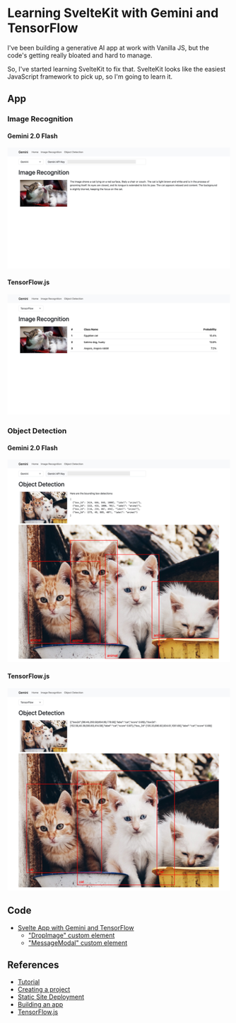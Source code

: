# Learning SvelteKit with Gemini and TensorFlow

I've been building a generative AI app at work with Vanilla JS, but the code's getting really bloated and hard to manage.

So, I've started learning SvelteKit to fix that. SvelteKit looks like the easiest JavaScript framework to pick up, so I'm going to learn it.

## App

### Image Recognition

#### Gemini 2.0 Flash

<img src="docs/image_recognition_gemini.jpg" width=600>

#### TensorFlow.js

<img src="docs/image_recognition_tf.jpg" width=600>

### Object Detection

#### Gemini 2.0 Flash

<img src="docs/object_detection_gemini.jpg" width=600>

#### TensorFlow.js

<img src="docs/object_detection_tf.jpg" width=600>

## Code

- [Svelte App with Gemini and TensorFlow](./gemini)
  - ["DropImage" custom element](./gemini/src/lib/DropImage.svelte)
  - ["MessageModal" custom element](./gemini/src/lib/MessageModal.svelte)

## References

- [Tutorial](https://svelte.dev/tutorial/kit/introducing-sveltekit)
- [Creating a project](https://svelte.dev/docs/kit/creating-a-project)
- [Static Site Deployment](https://svelte.dev/docs/kit/adapter-static)
- [Building an app](https://svelte.dev/docs/kit/building-your-app)
- [TensorFlow.js](https://www.tensorflow.org/js)
